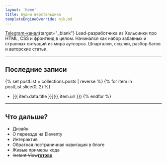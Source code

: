```yaml
---
layout: 'home'
title: Будни верстальщика
templateEngineOverride: njk,md
---
```


[Telegram-канал](https://t.me/htmlshit){target="\_blank"} Lead-разработчика из Хельсинки про HTML, CSS и фронтенд в целом. Начинался как набор забавных и странных ситуаций из мира аутсорса. Шпаргалки, ссылки, разбор багов и авторские статьи.

---

## Последние записи

{% set postList = collections.posts | reverse %}
{% for item in postList.slice(0, 2) %}

- [{{ item.data.title }}]({{ item.url }})
  {% endfor %}

---

## Что дальше?

- Дизайн
- О переезде на Eleventy
- Интерактив
- Обратная постраничная навигация в блоге
- Живые примеры кода
- <del>Instant View</del><ins><b>готово</b></ins>
